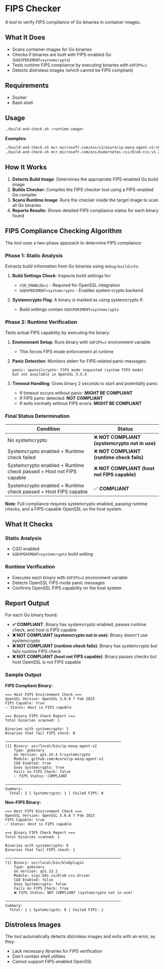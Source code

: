 # FIPS Checker

A tool to verify FIPS compliance of Go binaries in container images.

## What It Does

- Scans container images for Go binaries
- Checks if binaries are built with FIPS-enabled Go (`GOEXPERIMENT=systemcrypto`)
- Tests runtime FIPS compliance by executing binaries with `GOFIPS=1`
- Detects distroless images (which cannot be FIPS compliant)

## Requirements

- Docker
- Bash shell

## Usage

```bash
./build-and-check.sh <runtime-image>
```

**Examples:**
```bash
./build-and-check.sh mcr.microsoft.com/oss/v2/azure/ip-masq-agent-v2:v0.1.15
./build-and-check.sh mcr.microsoft.com/oss/kubernetes-csi/blob-csi:v1.26.6
```

## How It Works

1. **Detects Build Image**: Determines the appropriate FIPS-enabled Go build image
2. **Builds Checker**: Compiles the FIPS checker tool using a FIPS-enabled Go compiler
3. **Scans Runtime Image**: Runs the checker inside the target image to scan all Go binaries
4. **Reports Results**: Shows detailed FIPS compliance status for each binary found

## FIPS Compliance Checking Algorithm

The tool uses a two-phase approach to determine FIPS compliance:

### Phase 1: Static Analysis
Extracts build information from Go binaries using `debug/buildinfo`:

1. **Build Settings Check**: Inspects build settings for:
   - `CGO_ENABLED=1` - Required for OpenSSL integration
   - `GOEXPERIMENT=systemcrypto` - Enables system crypto backend

2. **Systemcrypto Flag**: A binary is marked as using systemcrypto if:
   - Build settings contain `GOEXPERIMENT=systemcrypto`

### Phase 2: Runtime Verification
Tests actual FIPS capability by executing the binary:

1. **Environment Setup**: Runs binary with `GOFIPS=1` environment variable
   - This forces FIPS mode enforcement at runtime

2. **Panic Detection**: Monitors stderr for FIPS-related panic messages:
   ```
   panic: opensslcrypto: FIPS mode requested (system FIPS mode) 
   but not available in OpenSSL X.X.X
   ```

3. **Timeout Handling**: Gives binary 2 seconds to start and potentially panic
   - If timeout occurs without panic: **MIGHT BE COMPLIANT**
   - If FIPS panic detected: **NOT COMPLIANT**
   - If exits normally without FIPS errors: **MIGHT BE COMPLIANT**

### Final Status Determination

| Condition | Status |
|-----------|--------|
| No systemcrypto | ❌ **NOT COMPLIANT (systemcrypto not in use)** |
| Systemcrypto enabled + Runtime check failed | ❌ **NOT COMPLIANT (runtime check fails)** |
| Systemcrypto enabled + Runtime check passed + Host not FIPS capable | ❌ **NOT COMPLIANT (host not FIPS capable)** |
| Systemcrypto enabled + Runtime check passed + Host FIPS capable | ✅ **COMPLIANT** |

**Note**: Full compliance requires systemcrypto enabled, passing runtime checks, and a FIPS-capable OpenSSL on the host system.

## What It Checks

### Static Analysis
- CGO enabled
- `GOEXPERIMENT=systemcrypto` build setting

### Runtime Verification
- Executes each binary with `GOFIPS=1` environment variable
- Detects OpenSSL FIPS mode panic messages
- Confirms OpenSSL FIPS capability on the host system

## Report Output

For each Go binary found:
- **✅ COMPLIANT**: Binary has systemcrypto enabled, passes runtime check, and host is FIPS capable
- **❌ NOT COMPLIANT (systemcrypto not in use)**: Binary doesn't use systemcrypto
- **❌ NOT COMPLIANT (runtime check fails)**: Binary has systemcrypto but fails runtime FIPS check
- **❌ NOT COMPLIANT (host not FIPS capable)**: Binary passes checks but host OpenSSL is not FIPS capable

### Sample Output

**FIPS Compliant Binary:**
```
=== Host FIPS Environment Check ===
OpenSSL Version: OpenSSL 3.0.8 7 Feb 2023
FIPS Capable: true
✅ Status: Host is FIPS capable

=== Binary FIPS Check Report ===
Total binaries scanned: 1

Binaries with systemcrypto: 1
Binaries that fail FIPS check: 0

─────────────────────────────────────────────────────
[1] Binary: usr/local/bin/ip-masq-agent-v2
    Type: gobinary
    Go Version: go1.24.4 X:systemcrypto
    Module: github.com/Azure/ip-masq-agent-v2
    CGO Enabled: true
    Uses Systemcrypto: true
    Fails on FIPS Check: false
    ✅ FIPS Status: COMPLIANT

─────────────────────────────────────────────────────
Summary:
  Total: 1 | Systemcrypto: 1 | Failed FIPS: 0
```

**Non-FIPS Binary:**
```
=== Host FIPS Environment Check ===
OpenSSL Version: OpenSSL 3.0.8 7 Feb 2023
FIPS Capable: true
✅ Status: Host is FIPS capable

=== Binary FIPS Check Report ===
Total binaries scanned: 1

Binaries with systemcrypto: 0
Binaries that fail FIPS check: 1

─────────────────────────────────────────────────────
[1] Binary: usr/local/bin/blobplugin
    Type: gobinary
    Go Version: go1.23.2
    Module: sigs.k8s.io/blob-csi-driver
    CGO Enabled: false
    Uses Systemcrypto: false
    Fails on FIPS Check: true
    ❌ FIPS Status: NOT COMPLIANT (systemcrypto not in use)

─────────────────────────────────────────────────────
Summary:
  Total: 1 | Systemcrypto: 0 | Failed FIPS: 1
```

## Distroless Images

The tool automatically detects distroless images and exits with an error, as they:
- Lack necessary libraries for FIPS verification
- Don't contain shell utilities
- Cannot support FIPS-enabled OpenSSL
